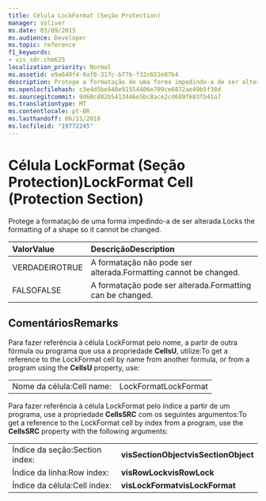 ```yaml
---
title: Célula LockFormat (Seção Protection)
manager: soliver
ms.date: 03/09/2015
ms.audience: Developer
ms.topic: reference
f1_keywords:
- vis_sdr.chm625
localization_priority: Normal
ms.assetid: e9a640f4-0af0-317c-b77b-f32c651e87b4
description: Protege a formatação de uma forma impedindo-a de ser alterada.
ms.openlocfilehash: c3e4d5be848e91554406e709ce6872ae49b5f38d
ms.sourcegitcommit: 9d60cd82b5413446e5bc8ace2cd689f683fb41a7
ms.translationtype: MT
ms.contentlocale: pt-BR
ms.lasthandoff: 06/11/2018
ms.locfileid: "19772245"
---
```

# <a name="lockformat-cell-protection-section"></a><span data-ttu-id="9975d-103">Célula LockFormat (Seção Protection)</span><span class="sxs-lookup"><span data-stu-id="9975d-103">LockFormat Cell (Protection Section)</span></span>

<span data-ttu-id="9975d-104">Protege a formatação de uma forma impedindo-a de ser alterada.</span><span class="sxs-lookup"><span data-stu-id="9975d-104">Locks the formatting of a shape so it cannot be changed.</span></span>
  
|<span data-ttu-id="9975d-105">**Valor**</span><span class="sxs-lookup"><span data-stu-id="9975d-105">**Value**</span></span>|<span data-ttu-id="9975d-106">**Descrição**</span><span class="sxs-lookup"><span data-stu-id="9975d-106">**Description**</span></span>|
|:-----|:-----|
| <span data-ttu-id="9975d-107">VERDADEIRO</span><span class="sxs-lookup"><span data-stu-id="9975d-107">TRUE</span></span>  <br/> | <span data-ttu-id="9975d-108">A formatação não pode ser alterada.</span><span class="sxs-lookup"><span data-stu-id="9975d-108">Formatting cannot be changed.</span></span>  <br/> |
| <span data-ttu-id="9975d-109">FALSO</span><span class="sxs-lookup"><span data-stu-id="9975d-109">FALSE</span></span>  <br/> | <span data-ttu-id="9975d-110">A formatação pode ser alterada.</span><span class="sxs-lookup"><span data-stu-id="9975d-110">Formatting can be changed.</span></span>  <br/> |
   
## <a name="remarks"></a><span data-ttu-id="9975d-111">Comentários</span><span class="sxs-lookup"><span data-stu-id="9975d-111">Remarks</span></span>

<span data-ttu-id="9975d-112">Para fazer referência à célula LockFormat pelo nome, a partir de outra fórmula ou programa que usa a propriedade **CellsU**, utilize:</span><span class="sxs-lookup"><span data-stu-id="9975d-112">To get a reference to the LockFormat cell by name from another formula, or from a program using the **CellsU** property, use:</span></span> 
  
|||
|:-----|:-----|
| <span data-ttu-id="9975d-113">Nome da célula:</span><span class="sxs-lookup"><span data-stu-id="9975d-113">Cell name:</span></span>  <br/> | <span data-ttu-id="9975d-114">LockFormat</span><span class="sxs-lookup"><span data-stu-id="9975d-114">LockFormat</span></span>  <br/> |
   
<span data-ttu-id="9975d-115">Para fazer referência à célula LockFormat pelo índice a partir de um programa, use a propriedade **CellsSRC** com os seguintes argumentos:</span><span class="sxs-lookup"><span data-stu-id="9975d-115">To get a reference to the LockFormat cell by index from a program, use the **CellsSRC** property with the following arguments:</span></span> 
  
|||
|:-----|:-----|
| <span data-ttu-id="9975d-116">Índice da seção:</span><span class="sxs-lookup"><span data-stu-id="9975d-116">Section index:</span></span>  <br/> |<span data-ttu-id="9975d-117">**visSectionObject**</span><span class="sxs-lookup"><span data-stu-id="9975d-117">**visSectionObject**</span></span> <br/> |
| <span data-ttu-id="9975d-118">Índice da linha:</span><span class="sxs-lookup"><span data-stu-id="9975d-118">Row index:</span></span>  <br/> |<span data-ttu-id="9975d-119">**visRowLock**</span><span class="sxs-lookup"><span data-stu-id="9975d-119">**visRowLock**</span></span> <br/> |
| <span data-ttu-id="9975d-120">Índice da célula:</span><span class="sxs-lookup"><span data-stu-id="9975d-120">Cell index:</span></span>  <br/> |<span data-ttu-id="9975d-121">**visLockFormat**</span><span class="sxs-lookup"><span data-stu-id="9975d-121">**visLockFormat**</span></span> <br/> |
   

